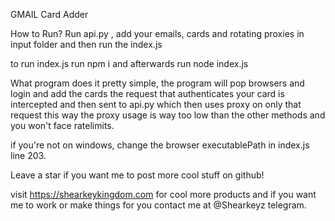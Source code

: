 GMAIL Card Adder

How to Run?
Run api.py , add your emails, cards and rotating proxies in input folder and then run the index.js

to run index.js run npm i and afterwards run node index.js

What program does it pretty simple, the program will pop browsers and login and add the cards the request that authenticates your card is intercepted and then sent to api.py which then uses proxy on only that request this way the proxy usage is way too low than the other methods and you won't face ratelimits.

if you're not on windows, change the browser executablePath in index.js line 203.

Leave a star if you want me to post more cool stuff on github!

visit https://shearkeykingdom.com for cool more products and if you want me to work or make things for you contact me at @Shearkeyz telegram.
